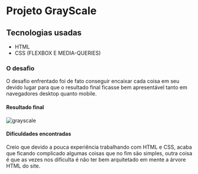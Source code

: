 # Projeto GrayScale

## Tecnologias usadas
* HTML
* CSS (FLEXBOX E MEDIA-QUERIES)

###  O desafio
O desafio enfrentado foi de fato conseguir encaixar cada coisa em seu devido lugar para que o resultado final ficasse bem apresentável tanto em navegadores desktop quanto mobile.

#### Resultado final

![grayscale](https://user-images.githubusercontent.com/64391583/98372865-31686e00-201d-11eb-9a9f-b943a207ac76.jpg)

#### Dificuldades encontradas
Creio que devido a pouca experiência trabalhando com HTML e CSS, acaba que ficando complicado algumas coisas que no fim são simples, outra coisa é que as vezes nos dificulta é não ter bem arquitetado em mente a árvore HTML do site.
